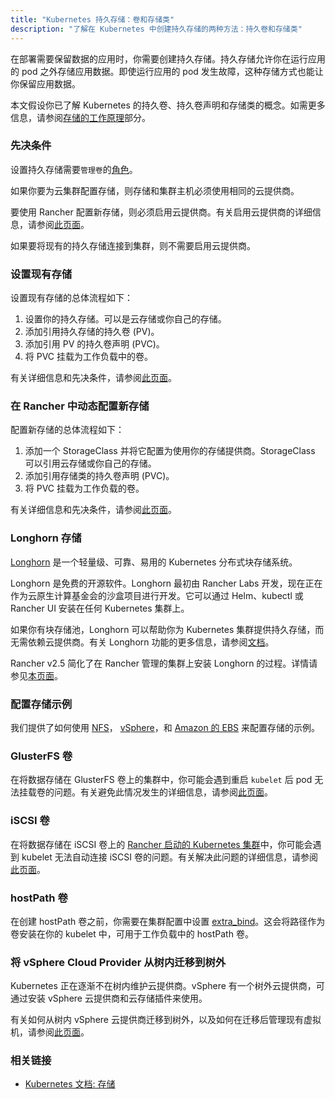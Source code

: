 ```yaml
---
title: "Kubernetes 持久存储：卷和存储类"
description: "了解在 Kubernetes 中创建持久存储的两种方法：持久卷和存储类"
---
```


<head>
  <link rel="canonical" href="https://ranchermanager.docs.rancher.com/zh/how-to-guides/new-user-guides/manage-clusters/create-kubernetes-persistent-storage"/>
</head>

在部署需要保​​留数据的应用时，你需要创建持久存储。持久存储允许你在运行应用的 pod 之外存储应用数据。即使运行应用的 pod 发生故障，这种存储方式也能让你保留应用数据。

本文假设你已了解 Kubernetes 的持久卷、持久卷声明和存储类的概念。如需更多信息，请参阅[存储的工作原理](manage-persistent-storage/about-persistent-storage.md)部分。

### 先决条件

设置持久存储需要`管理卷`的[角色](../../authentication-permissions-and-global-configuration/manage-role-based-access-control-rbac/cluster-and-project-roles.md#项目角色参考)。

如果你要为云集群配置存储，则存储和集群主机必须使用相同的云提供商。

要使用 Rancher 配置新存储，则必须启用云提供商。有关启用云提供商的详细信息，请参阅[此页面](../../kubernetes-clusters-in-rancher-setup/set-up-cloud-providers/set-up-cloud-providers.md)。

如果要将现有的持久存储连接到集群，则不需要启用云提供商。

### 设置现有存储

设置现有存储的总体流程如下：

1. 设置你的持久存储。可以是云存储或你自己的存储。
2. 添加引用持久存储的持久卷 (PV)。
3. 添加引用 PV 的持久卷声明 (PVC)。
4. 将 PVC 挂载为工作负载中的卷。

有关详细信息和先决条件，请参阅[此页面](manage-persistent-storage/set-up-existing-storage.md)。

### 在 Rancher 中动态配置新存储

配置新存储的总体流程如下：

1. 添加一个 StorageClass 并将它配置为使用你的存储提供商。StorageClass 可以引用云存储或你自己的存储。
2. 添加引用存储类的持久卷声明 (PVC)。
3. 将 PVC 挂载为工作负载的卷。

有关详细信息和先决条件，请参阅[此页面](manage-persistent-storage/dynamically-provision-new-storage.md)。

### Longhorn 存储

[Longhorn](https://longhorn.io/) 是一个轻量级、可靠、易用的 Kubernetes 分布式块存储系统。

Longhorn 是免费的开源软件。Longhorn 最初由 Rancher Labs 开发，现在正在作为云原生计算基金会的沙盒项目进行开发。它可以通过 Helm、kubectl 或 Rancher UI 安装在任何 Kubernetes 集群上。

如果你有块存储池，Longhorn 可以帮助你为 Kubernetes 集群提供持久存储，而无需依赖云提供商。有关 Longhorn 功能的更多信息，请参阅[文档](https://longhorn.io/docs/latest/what-is-longhorn/)。

Rancher v2.5 简化了在 Rancher 管理的集群上安装 Longhorn 的过程。详情请参见[本页面](../../../../integrations-in-rancher/longhorn/longhorn.md)。

### 配置存储示例

我们提供了如何使用 [NFS](../provisioning-storage-examples/nfs-storage.md)， [vSphere](../provisioning-storage-examples/vsphere-storage.md)，和 [Amazon 的 EBS](../provisioning-storage-examples/persistent-storage-in-amazon-ebs.md) 来配置存储的示例。

### GlusterFS 卷

在将数据存储在 GlusterFS 卷上的集群中，你可能会遇到重启 `kubelet` 后 pod 无法挂载卷的问题。有关避免此情况发生的详细信息，请参阅[此页面](manage-persistent-storage/about-glusterfs-volumes.md)。

### iSCSI 卷

在将数据存储在 iSCSI 卷上的 [Rancher 启动的 Kubernetes 集群](../../launch-kubernetes-with-rancher/launch-kubernetes-with-rancher.md)中，你可能会遇到 kubelet 无法自动连接 iSCSI 卷的问题。有关解决此问题的详细信息，请参阅[此页面](manage-persistent-storage/install-iscsi-volumes.md)。

### hostPath 卷

在创建 hostPath 卷之前，你需要在集群配置中设置 [extra_bind](https://rancher.com/docs/rke/latest/en/config-options/services/services-extras/#extra-binds/)。这会将路径作为卷安装在你的 kubelet 中，可用于工作负载中的 hostPath 卷。

### 将 vSphere Cloud Provider 从树内迁移到树外

Kubernetes 正在逐渐不在树内维护云提供商。vSphere 有一个树外云提供商，可通过安装 vSphere 云提供商和云存储插件来使用。

有关如何从树内 vSphere 云提供商迁移到树外，以及如何在迁移后管理现有虚拟机，请参阅[此页面](../../kubernetes-clusters-in-rancher-setup/set-up-cloud-providers/configure-out-of-tree-vsphere.md)。

### 相关链接

- [Kubernetes 文档: 存储](https://kubernetes.io/docs/concepts/storage/)
